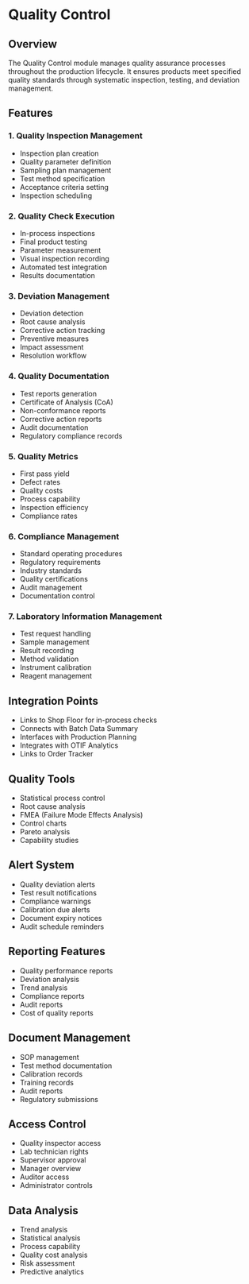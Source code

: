 # Quality Control

## Overview
The Quality Control module manages quality assurance processes throughout the production lifecycle. It ensures products meet specified quality standards through systematic inspection, testing, and deviation management.

## Features

### 1. Quality Inspection Management
- Inspection plan creation
- Quality parameter definition
- Sampling plan management
- Test method specification
- Acceptance criteria setting
- Inspection scheduling

### 2. Quality Check Execution
- In-process inspections
- Final product testing
- Parameter measurement
- Visual inspection recording
- Automated test integration
- Results documentation

### 3. Deviation Management
- Deviation detection
- Root cause analysis
- Corrective action tracking
- Preventive measures
- Impact assessment
- Resolution workflow

### 4. Quality Documentation
- Test reports generation
- Certificate of Analysis (CoA)
- Non-conformance reports
- Corrective action reports
- Audit documentation
- Regulatory compliance records

### 5. Quality Metrics
- First pass yield
- Defect rates
- Quality costs
- Process capability
- Inspection efficiency
- Compliance rates

### 6. Compliance Management
- Standard operating procedures
- Regulatory requirements
- Industry standards
- Quality certifications
- Audit management
- Documentation control

### 7. Laboratory Information Management
- Test request handling
- Sample management
- Result recording
- Method validation
- Instrument calibration
- Reagent management

## Integration Points
- Links to Shop Floor for in-process checks
- Connects with Batch Data Summary
- Interfaces with Production Planning
- Integrates with OTIF Analytics
- Links to Order Tracker

## Quality Tools
- Statistical process control
- Root cause analysis
- FMEA (Failure Mode Effects Analysis)
- Control charts
- Pareto analysis
- Capability studies

## Alert System
- Quality deviation alerts
- Test result notifications
- Compliance warnings
- Calibration due alerts
- Document expiry notices
- Audit schedule reminders

## Reporting Features
- Quality performance reports
- Deviation analysis
- Trend analysis
- Compliance reports
- Audit reports
- Cost of quality reports

## Document Management
- SOP management
- Test method documentation
- Calibration records
- Training records
- Audit reports
- Regulatory submissions

## Access Control
- Quality inspector access
- Lab technician rights
- Supervisor approval
- Manager overview
- Auditor access
- Administrator controls

## Data Analysis
- Trend analysis
- Statistical analysis
- Process capability
- Quality cost analysis
- Risk assessment
- Predictive analytics
